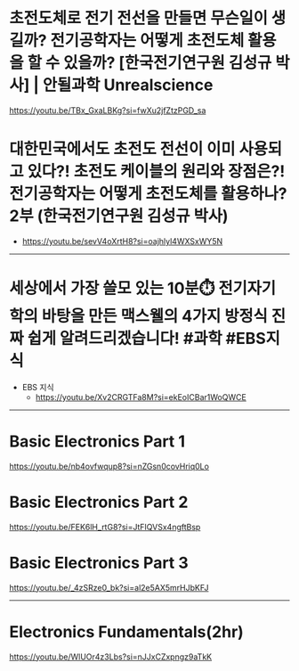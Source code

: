 # 초전도체로 전기 전선을 만들면 무슨일이 생길까? 전기공학자는 어떻게 초전도체 활용을 할 수 있을까? [한국전기연구원 김성규 박사] | 안될과학 Unrealscience
https://youtu.be/TBx_GxaLBKg?si=fwXu2jfZtzPGD_sa

# 대한민국에서도 초전도 전선이 이미 사용되고 있다?! 초전도 케이블의 원리와 장점은?! 전기공학자는 어떻게 초전도체를 활용하나? 2부 (한국전기연구원 김성규 박사)
- https://youtu.be/sevV4oXrtH8?si=oajhlyl4WXSxWY5N

<hr>

# 세상에서 가장 쓸모 있는 10분⏱️ 전기자기학의 바탕을 만든 맥스웰의 4가지 방정식 진짜 쉽게 알려드리겠습니다! #과학 #EBS지식
- EBS 지식
  - https://youtu.be/Xv2CRGTFa8M?si=ekEoICBar1WoQWCE

<hr />

# Basic Electronics Part 1

https://youtu.be/nb4ovfwqup8?si=nZGsn0covHriq0Lo

# Basic Electronics Part 2

https://youtu.be/FEK6lH_rtG8?si=JtFIQVSx4ngftBsp

# Basic Electronics Part 3

https://youtu.be/_4zSRze0_bk?si=al2e5AX5mrHJbKFJ

<hr>

# Electronics Fundamentals(2hr)

https://youtu.be/WlUOr4z3Lbs?si=nJJxCZxpngz9aTkK

